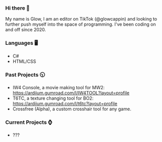 ### Hi there 👋

My name is Glow, I am an editor on TikTok (@glowcappin) and looking to further push myself into the space of programming. I've been coding on and off since 2020.

### Languages 🖥️
- C#
- HTML/CSS

### Past Projects 🕥
- IW4 Console, a movie making tool for MW2: https://ardiium.gumroad.com/l/IW4TOOL?layout=profile
- T6TC, a texture changing tool for BO2: https://ardiium.gumroad.com/l/t6tc?layout=profile
- Crossfree (Alpha), a custom crosshair tool for any game.

### Current Projects ⌚

- ???
